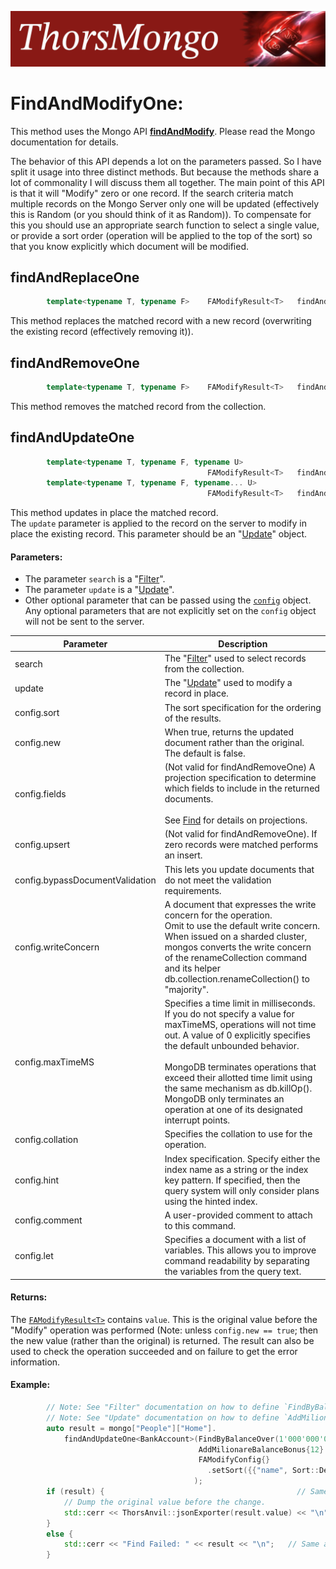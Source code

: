 ![ThorsMongo](../img/thorsmongo.jpg)

# FindAndModifyOne:

This method uses the Mongo API [**findAndModify**](https://www.mongodb.com/docs/manual/reference/command/findAndModify/). Please read the Mongo documentation for details.

The behavior of this API depends a lot on the parameters passed. So I have split it usage into three distinct methods. But because the methods share a lot of commonality I will discuss them all together. The main point of this API is that it will "Modify" zero or one record. If the search criteria match multiple records on the Mongo Server only one will be updated (effectively this is Random (or you should think of it as Random)). To compensate for this you should use an appropriate search function to select a single value, or provide a sort order (operation will be applied to the top of the sort) so that you know explicitly which document will be modified.

## findAndReplaceOne

```C++
        template<typename T, typename F>    FAModifyResult<T>   findAndReplaceOne(F const& search, T const& replace, FAModifyConfig const& config = FAModifyConfig{});
```

This method replaces the matched record with a new record (overwriting the existing record (effectively removing it)).

## findAndRemoveOne

```C++
        template<typename T, typename F>    FAModifyResult<T>   findAndRemoveOne(F const& search, FARemoveConfig const& config = FARemoveConfig{});
```

This method removes the matched record from the collection.

## findAndUpdateOne

```C++
        template<typename T, typename F, typename U>
                                            FAModifyResult<T>   findAndUpdateOne(F const& search, U const& update, FAModifyConfig const& config = FAModifyConfig{});
        template<typename T, typename F, typename... U>
                                            FAModifyResult<T>   findAndUpdateOne(F const& search, std::tuple<U const&...> update, FAModifyConfig const& config = FAModifyConfig{});
```

This method updates in place the matched record.  
The `update` parameter is applied to the record on the server to modify in place the existing record. This parameter should be an "[Update](Update.md)" object.


#### Parameters:
* The parameter `search` is a "[Filter](Filter.md)".
* The parameter `update` is a "[Update](Update.md)".
* Other optional parameter that can be passed using the [`config`](../src/ThorsMongo/ThorsMongoFindAndModify.h#L13-L46) object. Any optional parameters that are not explicitly set on the `config` object will not be sent to the server.


| Parameter | Description |
| --------- | ----------- |
| search | The "[Filter](Filter.md)" used to select records from the collection. |
| update | The "[Update](Update.md)" used to modify a record in place. |
| config.sort | The sort specification for the ordering of the results. |
| config.new  | When true, returns the updated document rather than the original. The default is false. |
| config.fields | (Not valid for findAndRemoveOne) A projection specification to determine which fields to include in the returned documents.<br><br>See [Find](Find.md) for details on projections. |
| config.upsert | (Not valid for findAndRemoveOne). If zero records were matched performs an insert. |
| config.bypassDocumentValidation | This lets you update documents that do not meet the validation requirements. |
| config.writeConcern | A document that expresses the write concern for the operation.<br>Omit to use the default write concern.<br>When issued on a sharded cluster, mongos converts the write concern of the renameCollection command and its helper db.collection.renameCollection() to "majority". |
| config.maxTimeMS | Specifies a time limit in milliseconds. If you do not specify a value for maxTimeMS, operations will not time out. A value of 0 explicitly specifies the default unbounded behavior.<br><br>MongoDB terminates operations that exceed their allotted time limit using the same mechanism as db.killOp(). MongoDB only terminates an operation at one of its designated interrupt points. |
| config.collation | Specifies the collation to use for the operation. |
| config.hint | Index specification. Specify either the index name as a string or the index key pattern. If specified, then the query system will only consider plans using the hinted index. |
| config.comment | A user-provided comment to attach to this command. |
| config.let | Specifies a document with a list of variables. This allows you to improve command readability by separating the variables from the query text. |

#### Returns:

The [`FAModifyResult<T>`](../src/ThorsMongo/ThorsMongoFindAndModify.h#L89-L94) contains `value`. This is the original value before the "Modify" operation was performed (Note: unless `config.new == true`; then the new value (rather than the original) is returned. The result can also be used to check the operation succeeded and on failure to get the error information.

#### Example:

```C++
        // Note: See "Filter" documentation on how to define `FindByBalanceOver`
        // Note: See "Update" documentation on how to define `AddMilionareBalanceBonus`
        auto result = mongo["People"]["Home"].
            findAndUpdateOne<BankAccount>(FindByBalanceOver(1'000'000'00),
                                          AddMilionareBalanceBonus{12}
                                          FAModifyConfig{}
                                            .setSort({{"name", Sort::Decending}})
                                         );
        if (result) {                                           // Same as !result.isOk()
            // Dump the original value before the change.
            std::cerr << ThorsAnvil::jsonExporter(result.value) << "\n"
        }
        else {
            std::cerr << "Find Failed: " << result << "\n";   // Same as result.getHRErrorMessage()
        }
```

